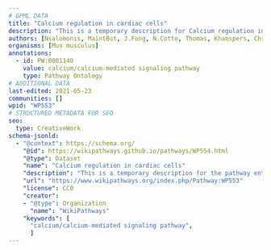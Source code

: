 ```yaml
---
# GPML DATA
title: "Calcium regulation in cardiac cells"
description: "This is a temporary description for Calcium regulation in cardiac cells"
authors: [Nsalomonis, MaintBot, J.Fong, N.Cotte, Thomas, Khanspers, Christine Chichester, Egonw, Siangyun.ang, Mkutmon, Eweitz]
organisms: [Mus musculus]
annotations:
  - id: PW:0001140
    value: calcium/calcium-mediated signaling pathway
    type: Pathway Ontology
# ADDITIONAL DATA
last-edited: 2021-05-23
communities: []
wpid: "WP553"
# STRUCTURED METADATA FOR SEO
seo:
  type: CreativeWork
schema-jsonld:
  - "@context": https://schema.org/
    "@id": https://wikipathways.github.io/pathways/WP554.html
    "@type": Dataset
    "name": "Calcium regulation in cardiac cells"
    "description": "This is a temporary description for the pathway entitled: Calcium regulation in cardiac cells"
    "url": "https://www.wikipathways.org/index.php/Pathway:WP553"
    "license": CC0
    "creator":
    - "@type": Organization
      "name": "WikiPathways"
    "keywords": [
      "calcium/calcium-mediated signaling pathway",
      ]
---
```


